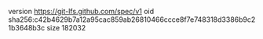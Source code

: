 version https://git-lfs.github.com/spec/v1
oid sha256:c42b4629b7a12a95cac859ab26810466ccce8f7e748318d3386b9c21b3648b3c
size 182032
